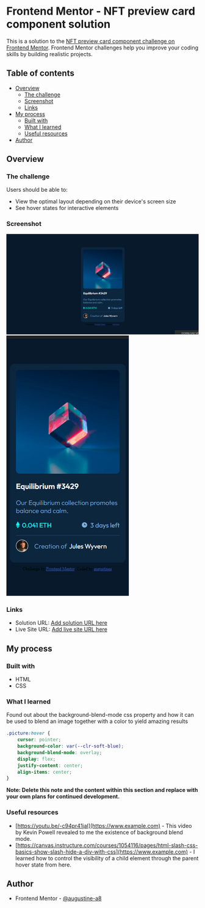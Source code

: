 # Frontend Mentor - NFT preview card component solution

This is a solution to the [NFT preview card component challenge on Frontend Mentor](https://www.frontendmentor.io/challenges/nft-preview-card-component-SbdUL_w0U). Frontend Mentor challenges help you improve your coding skills by building realistic projects.

## Table of contents

-   [Overview](#overview)
    -   [The challenge](#the-challenge)
    -   [Screenshot](#screenshot)
    -   [Links](#links)
-   [My process](#my-process)
    -   [Built with](#built-with)
    -   [What I learned](#what-i-learned)
    -   [Useful resources](#useful-resources)
-   [Author](#author)

## Overview

### The challenge

Users should be able to:

-   View the optimal layout depending on their device's screen size
-   See hover states for interactive elements

### Screenshot

![](./images/desktop-view.png)
![](./images/mobile-view.png)

### Links

-   Solution URL: [Add solution URL here](https://your-solution-url.com)
-   Live Site URL: [Add live site URL here](https://your-live-site-url.com)

## My process

### Built with

-   HTML
-   CSS

### What I learned

Found out about the background-blend-mode css property and how it can be used to blend an image together with a color to yield amazing results

```css
.picture:hover {
    cursor: pointer;
    background-color: var(--clr-soft-blue);
    background-blend-mode: overlay;
    display: flex;
    justify-content: center;
    align-items: center;
}
```

**Note: Delete this note and the content within this section and replace with your own plans for continued development.**

### Useful resources

-   [https://youtu.be/-c94pr41jaI](https://www.example.com) - This video by Kevin Powell revealed to me the existence of background blend mode.
-   [https://canvas.instructure.com/courses/1054116/pages/html-slash-css-basics-show-slash-hide-a-div-with-css](https://www.example.com) - I learned how to control the visibility of a child element through the parent hover state from here.

## Author

-   Frontend Mentor - [@augustine-a8](https://www.frontendmentor.io/profile/@augustine-a8)
